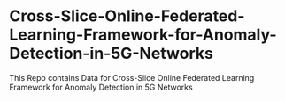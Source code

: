 # Cross-Slice-Online-Federated-Learning-Framework-for-Anomaly-Detection-in-5G-Networks
This Repo contains Data for Cross-Slice Online Federated Learning Framework for Anomaly Detection in 5G Networks

